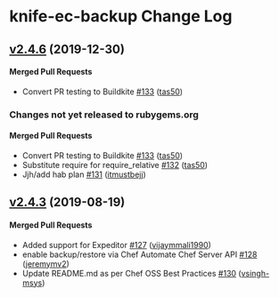 # knife-ec-backup Change Log

<!-- latest_release 2.4.6 -->
## [v2.4.6](https://github.com/chef/knife-ec-backup/tree/v2.4.6) (2019-12-30)

#### Merged Pull Requests
- Convert PR testing to Buildkite [#133](https://github.com/chef/knife-ec-backup/pull/133) ([tas50](https://github.com/tas50))
<!-- latest_release -->

<!-- release_rollup since=2.4.3 -->
### Changes not yet released to rubygems.org

#### Merged Pull Requests
- Convert PR testing to Buildkite [#133](https://github.com/chef/knife-ec-backup/pull/133) ([tas50](https://github.com/tas50)) <!-- 2.4.6 -->
- Substitute require for require_relative [#132](https://github.com/chef/knife-ec-backup/pull/132) ([tas50](https://github.com/tas50)) <!-- 2.4.5 -->
- Jjh/add hab plan [#131](https://github.com/chef/knife-ec-backup/pull/131) ([itmustbejj](https://github.com/itmustbejj)) <!-- 2.4.4 -->
<!-- release_rollup -->

<!-- latest_stable_release -->
## [v2.4.3](https://github.com/chef/knife-ec-backup/tree/v2.4.3) (2019-08-19)

#### Merged Pull Requests
- Added support for Expeditor [#127](https://github.com/chef/knife-ec-backup/pull/127) ([vijaymmali1990](https://github.com/vijaymmali1990))
- enable backup/restore via Chef Automate Chef Server API [#128](https://github.com/chef/knife-ec-backup/pull/128) ([jeremymv2](https://github.com/jeremymv2))
- Update README.md as per Chef OSS Best Practices [#130](https://github.com/chef/knife-ec-backup/pull/130) ([vsingh-msys](https://github.com/vsingh-msys))
<!-- latest_stable_release -->